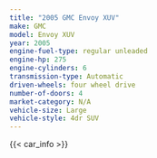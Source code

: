 ```yaml
---
title: "2005 GMC Envoy XUV"
make: GMC
model: Envoy XUV
year: 2005
engine-fuel-type: regular unleaded
engine-hp: 275
engine-cylinders: 6
transmission-type: Automatic
driven-wheels: four wheel drive
number-of-doors: 4
market-category: N/A
vehicle-size: Large
vehicle-style: 4dr SUV
---
```


{{< car_info >}}
